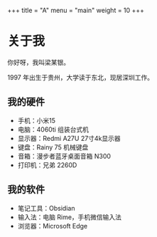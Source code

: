 +++
title = "A"
menu = "main"
weight = 10
+++

# 关于我

你好呀，我叫梁某银。

1997 年出生于贵州，大学读于东北，现居深圳工作。

## 我的硬件

- 手机：小米15
- 电脑：4060ti 组装台式机
- 显示器：Redmi A27U 27寸4k显示器
- 键盘：Rainy 75 机械键盘
- 音箱：漫步者蓝牙桌面音箱 N300
- 打印机：兄弟 2260D

## 我的软件

- 笔记工具：Obsidian
- 输入法：电脑 Rime，手机微信输入法
- 浏览器：Microsoft Edge

